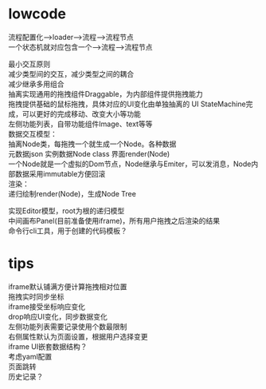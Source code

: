 # lowcode
流程配置化-->loader-->流程-->流程节点  
一个状态机就对应包含一个-->流程-->流程节点  

最小交互原则  
减少类型间的交互，减少类型之间的耦合  
减少继承多用组合  
抽离实现通用的拖拽组件Draggable，为内部组件提供拖拽能力  
拖拽提供基础的鼠标拖拽，具体对应的UI变化由单独抽离的 UI StateMachine完成，可以更好的完成移动、改变大小等功能  
左侧功能列表，自带功能组件Image、text等等  
数据交互模型：  
抽离Node类，每拖拽一个就生成一个Node。各种数据  
元数据json 实例数据Node class 界面render(Node)  
一个Node就是一个虚拟的Dom节点，Node继承与Emiter，可以发消息，Node内部数据采用immutable方便回滚  
渲染：  
递归绘制render(Node)，生成Node Tree

实现Editor模型，root为根的递归模型  
中间画布Panel(目前准备使用iframe)，所有用户拖拽之后渲染的结果   
命令行cli工具，用于创建的代码模板？  

# tips
iframe默认铺满方便计算拖拽相对位置  
拖拽实时同步坐标  
iframe接受坐标响应变化  
drop响应UI变化，同步数据变化  
左侧功能列表需要记录使用个数最限制  
右侧属性默认为页面设置，根据用户选择变更  
iframe UI嵌套数据结构？  
考虑yaml配置  
页面跳转  
历史记录？  
